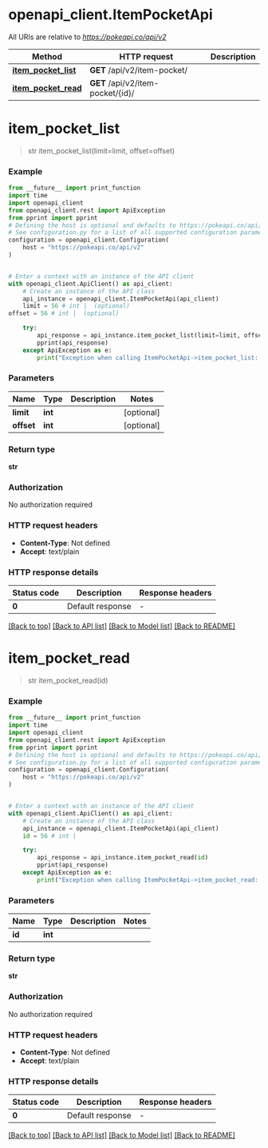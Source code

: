 # openapi_client.ItemPocketApi

All URIs are relative to *https://pokeapi.co/api/v2*

Method | HTTP request | Description
------------- | ------------- | -------------
[**item_pocket_list**](ItemPocketApi.md#item_pocket_list) | **GET** /api/v2/item-pocket/ | 
[**item_pocket_read**](ItemPocketApi.md#item_pocket_read) | **GET** /api/v2/item-pocket/{id}/ | 


# **item_pocket_list**
> str item_pocket_list(limit=limit, offset=offset)



### Example

```python
from __future__ import print_function
import time
import openapi_client
from openapi_client.rest import ApiException
from pprint import pprint
# Defining the host is optional and defaults to https://pokeapi.co/api/v2
# See configuration.py for a list of all supported configuration parameters.
configuration = openapi_client.Configuration(
    host = "https://pokeapi.co/api/v2"
)


# Enter a context with an instance of the API client
with openapi_client.ApiClient() as api_client:
    # Create an instance of the API class
    api_instance = openapi_client.ItemPocketApi(api_client)
    limit = 56 # int |  (optional)
offset = 56 # int |  (optional)

    try:
        api_response = api_instance.item_pocket_list(limit=limit, offset=offset)
        pprint(api_response)
    except ApiException as e:
        print("Exception when calling ItemPocketApi->item_pocket_list: %s\n" % e)
```

### Parameters

Name | Type | Description  | Notes
------------- | ------------- | ------------- | -------------
 **limit** | **int**|  | [optional] 
 **offset** | **int**|  | [optional] 

### Return type

**str**

### Authorization

No authorization required

### HTTP request headers

 - **Content-Type**: Not defined
 - **Accept**: text/plain

### HTTP response details
| Status code | Description | Response headers |
|-------------|-------------|------------------|
**0** | Default response |  -  |

[[Back to top]](#) [[Back to API list]](../README.md#documentation-for-api-endpoints) [[Back to Model list]](../README.md#documentation-for-models) [[Back to README]](../README.md)

# **item_pocket_read**
> str item_pocket_read(id)



### Example

```python
from __future__ import print_function
import time
import openapi_client
from openapi_client.rest import ApiException
from pprint import pprint
# Defining the host is optional and defaults to https://pokeapi.co/api/v2
# See configuration.py for a list of all supported configuration parameters.
configuration = openapi_client.Configuration(
    host = "https://pokeapi.co/api/v2"
)


# Enter a context with an instance of the API client
with openapi_client.ApiClient() as api_client:
    # Create an instance of the API class
    api_instance = openapi_client.ItemPocketApi(api_client)
    id = 56 # int | 

    try:
        api_response = api_instance.item_pocket_read(id)
        pprint(api_response)
    except ApiException as e:
        print("Exception when calling ItemPocketApi->item_pocket_read: %s\n" % e)
```

### Parameters

Name | Type | Description  | Notes
------------- | ------------- | ------------- | -------------
 **id** | **int**|  | 

### Return type

**str**

### Authorization

No authorization required

### HTTP request headers

 - **Content-Type**: Not defined
 - **Accept**: text/plain

### HTTP response details
| Status code | Description | Response headers |
|-------------|-------------|------------------|
**0** | Default response |  -  |

[[Back to top]](#) [[Back to API list]](../README.md#documentation-for-api-endpoints) [[Back to Model list]](../README.md#documentation-for-models) [[Back to README]](../README.md)

